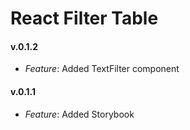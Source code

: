 # React Filter Table

#### v.0.1.2
* *Feature*: Added TextFilter component

#### v.0.1.1
* *Feature*: Added Storybook
